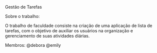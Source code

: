 Gestão de Tarefas

Sobre o trabalho:

O trabalho de faculdade consiste na criação de uma aplicação de lista de tarefas, com o objetivo de auxiliar os usuários na organização e gerenciamento de suas atividades diárias.


Membros:
@debora
@emily